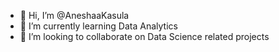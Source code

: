 - 👋 Hi, I’m @AneshaaKasula
- 🌱 I’m currently learning Data Analytics
- 💞️ I’m looking to collaborate on Data Science related projects

<!---
AneshaaKasula/AneshaaKasula is a ✨ special ✨ repository because its `README.md` (this file) appears on your GitHub profile.
You can click the Preview link to take a look at your changes.
--->
